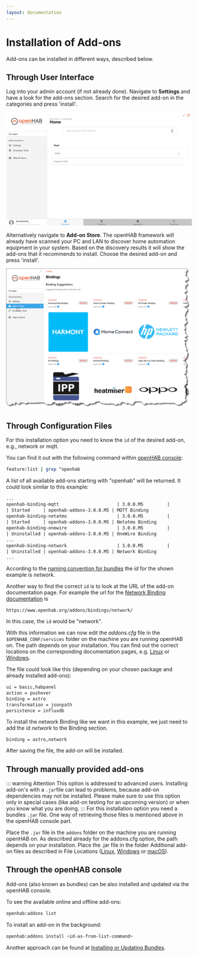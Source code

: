 ```yaml
---
layout: documentation
---
```


# Installation of Add-ons

Add-ons can be installed in different ways, described below.

## Through User Interface

Log into your admin account (if not already done).
Navigate to **Settings** and have a look for the add-ons section.
Search for the desired add-on in the categories and press 'install'.

![installing Add-ons through UI](./images/InstallAddonsThroughUi.gif)

Alternatively navigate to **Add-on Store**.
The openHAB framework will already have scanned your PC and LAN to discover home automation equipment in your system.
Based on the discovery results it will show the add-ons that it recommends to install.
Choose the desired add-on and press 'install'.

![image](./images/suggestions.png)

## Through Configuration Files

For this installation option you need to know the `id` of the desired add-on, e.g., network or mqtt.

You can find it out with the following command within [openHAB console](/docs/administration/console.html):

```sh
feature:list | grep ^openhab
```

A list of all available add-ons starting with "openhab" will be returned.
It could look similar to this example:

```text
...
openhab-binding-mqtt                      | 3.0.0.M5         |          | Started     | openhab-addons-3.0.0.M5 | MQTT Binding
openhab-binding-netatmo                   | 3.0.0.M5         |          | Started     | openhab-addons-3.0.0.M5 | Netatmo Binding
openhab-binding-onewire                   | 3.0.0.M5         |          | Uninstalled | openhab-addons-3.0.0.M5 | OneWire Binding
...
openhab-binding-network                   | 3.0.0.M5         |          | Uninstalled | openhab-addons-3.0.0.M5 | Network Binding
...
```

According to the [naming convention for bundles](/docs/administration/bundles.html#naming-convention-for-bundles) the _id_ for the shown example is _network_.

Another way to find the correct `id` is to look at the URL of the add-on documentation page.
For example the url for the [Network Binding documentation](/addons/bindings/network/) is

```text
https://www.openhab.org/addons/bindings/network/
```

In this case, the `id` would be "network".

With this information we can now edit the _addons.cfg_ file in the `$OPENHAB_CONF/services` folder on the machine you are running openHAB on.
The path depends on your installation.
You can find out the correct locations on the corresponding documentation pages, e.g. [Linux](/docs/installation/linux.html#file-locations) or [Windows](/docs/installation/windows.html#file-locations).

The file could look like this (depending on your chosen package and already installed add-ons):

```text
ui = basic,habpanel
action = pushover
binding = astro
transformation = jsonpath
persistence = influxdb
```

To install the network Binding like we want in this example, we just need to add the id _network_ to the Binding section.

```text
binding = astro,network
```

After saving the file, the add-on will be installed.

## Through manually provided add-ons

::: warning Attention
This option is addressed to advanced users.
Installing add-on's with a `.jar`file can lead to problems, because add-on dependencies may not be installed.
Please make sure to use this option only in special cases (like add-on testing for an upcoming version) or when you know what you are doing.
:::
For this installation option you need a bundles `.jar` file.
One way of retrieving those files is mentioned above in the openHAB console part.

Place the `.jar` file in the `addons` folder on the machine you are running openHAB on.
As described already for the addons.cfg option, the path depends on your installation.
Place the .jar file in the folder Additional add-on files as described in File Locations ([Linux](/docs/installation/linux.html#file-locations), [Windows](/docs/installation/windows.html#file-locations) or [macOS](/docs/installation/macos.html#file-locations)).

## Through the openHAB console

Add-ons (also known as bundles) can be also installed and updated via the openHAB console.

To see the available online and offline add-ons:

```sh
openhab:addons list
```

To install an add-on in the background:

```sh
openhab:addons install <id-as-from-list-command>
```

Another approach can be found at [Installing or Updating Bundles](/docs/administration/bundles.html).
